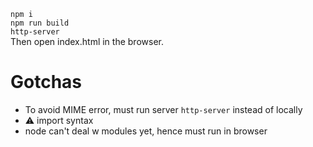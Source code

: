 `npm i`  
`npm run build`  
`http-server`  
Then open index.html in the browser.

# Gotchas  
* To avoid MIME error, must run server `http-server` instead of locally  
* ⚠️ import syntax  
* node can't deal w modules yet, hence must run in browser